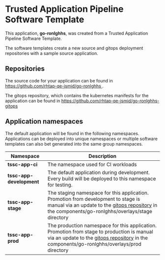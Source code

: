# Trusted Application Pipeline Software Template

This application, **go-ronlghhs**, was created from a Trusted Application Pipeline Software Template.

The software templates create a new source and gitops deployment repositories with a sample source application. 

## Repositories

The source code for your application can be found in [https://github.com/rhtap-qe-jsmid/go-ronlghhs ](https://github.com/rhtap-qe-jsmid/go-ronlghhs ).
 
The gitops repository, which contains the kubernetes manifests for the application can be found in 
[https://github.com/rhtap-qe-jsmid/go-ronlghhs-gitops ](https://github.com/rhtap-qe-jsmid/go-ronlghhs-gitops ) 

## Application namespaces 

The default application will be found in the following namespaces. Applications can be deployed into unique namespaces or multiple software templates can also bet generated into the same group namespaces.  

|  Namespace   |  Description   |  
| -------- | -------- |
| **tssc-app-ci** | The namespace used for CI workloads |
| **tssc-app-development** | The default application during development. Every build will be deployed to this namespace for testing. |
| **tssc-app-stage** | The staging namespace for this application. Promotion from development to stage is manual via an update to the [gitops repository](https://github.com/rhtap-qe-jsmid/go-ronlghhs-gitops ) in the components/go-ronlghhs/overlays/stage directory |
| **tssc-app-prod** | The production namespace for this application. Promotion from stage to production is manual via an update to the [gitops repository](https://github.com/rhtap-qe-jsmid/go-ronlghhs-gitops ) in the components/go-ronlghhs/overlays/prod directory |